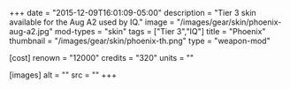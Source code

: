 +++
date = "2015-12-09T16:01:09-05:00"
description = "Tier 3 skin available for the Aug A2 used by IQ."
image = "/images/gear/skin/phoenix-aug-a2.jpg"
mod-types = "skin"
tags = ["Tier 3","IQ"]
title = "Phoenix"
thumbnail = "/images/gear/skin/phoenix-th.png"
type = "weapon-mod"

[cost]
  renown = "12000"
  credits = "320"
  units = ""

[images]
  alt = ""
  src = ""
+++
